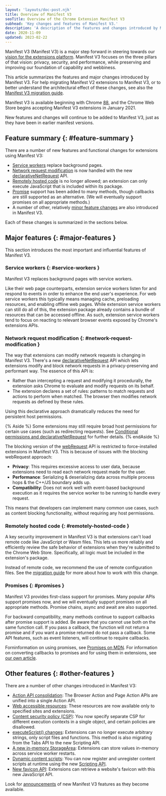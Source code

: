 ```yaml
---
layout: 'layouts/doc-post.njk'
title: Overview of Manifest V3
seoTitle: Overview of the Chrome Extension Manifest V3
subhead: 'Key changes and features of Manifest V3.'
description: 'A description of the features and changes introduced by Manifest V3.'
date: 2020-11-09
updated: 2023-02-22
---
```


Manifest V3 (Manifest V3) is a major step forward in steering towards our
[vision for the extensions platform](/docs/extensions/mv3/intro/platform-vision/).
Manifest V3 focuses on the three pillars of that vision: privacy, security, and
performance, while preserving and improving our foundation of capability and
webbiness.

This article summarizes the features and major changes introduced by Manifest V3. For
help migrating Manifest V2 extensions to Manifest V3, or to better understand the
architectural effect of these changes, see also the [Manifest V3 migration
guide](/docs/extensions/mv3/intro/mv3-migration/).

Manifest V3 is available beginning with Chrome
[88](https://chromiumdash.appspot.com/schedule), and the Chrome Web Store
begins accepting Manifest V3 extensions in January 2021.

New features and changes will continue to be added to Manifest V3, just as they have
been in earlier manifest versions.


## Feature summary {: #feature-summary }

There are a number of new features and functional changes for extensions using Manifest V3:

* [Service workers](#service-workers) replace background pages.
* [Network request modification](#network-request-modification) is now handled with the new [declarativeNetRequest](/docs/extensions/reference/declarativeNetRequest) API.
* [Remotely hosted code](#remotely-hosted-code) is no longer allowed; an extension can only execute JavaScript that is included within its package.
* [Promise](#promises) support has been added to many methods, though callbacks are still supported as an alternative. (We will eventually support promises on all appropriate methods.)
* A number of other, relatively [minor feature changes](#other-features) are also introduced in
  Manifest V3.

Each of these changes is summarized in the sections below.


## Major features {: #major-features }

This section introduces the most important and influential features of Manifest V3.


### Service workers {: #service-workers }

Manifest V3 replaces background pages with service workers.

Like their web page counterparts, extension service workers listen for and
respond to events in order to enhance the end user's experience. For web
service workers this typically means managing cache, preloading resources, and
enabling offline web pages. While extension service workers can still do all of
this, the extension package already contains a bundle of resources that can be
accessed offline. As such, extension service workers tend to focus on reacting
to relevant browser events exposed by Chrome's extensions APIs.


### Network request modification {: #network-request-modification }

The way that extensions can modify network requests is changing in Manifest V3. There's
a new [declarativeNetRequest](/docs/extensions/reference/declarativeNetRequest)
API which lets extensions modify and block network requests in a
privacy-preserving and performant way. The essence of this API is:

*   Rather than intercepting a request and modifying it procedurally, the extension asks Chrome to evaluate and modify requests on its behalf.
*   The extension declares a set of rules: patterns to match requests and actions to perform when matched. The browser then modifies network requests as defined by these rules.

Using this declarative approach dramatically reduces the need for persistent host permissions.

{% Aside %}
Some extensions may still require broad host permissions for certain use cases
(such as redirecting requests). See [Conditional permissions and
declarativeNetRequest](/docs/extensions/mv3/intro/mv3-migration#declarativenetrequest-conditional-perms)
for further details.
{% endAside %}

The blocking version of the
[webRequest](/docs/extensions/reference/webRequest)
API is restricted to force-installed extensions in Manifest V3. This is because of
issues with the blocking webRequest approach:

*   **Privacy**: This requires excessive access to user data, because extensions need to read each network request made for the user.
*   **Performance**: Serializing & deserializing data across multiple process hops & the C++/JS boundary adds up.
*   **Compatibility**: Does not work well with event-based background execution as it requires the service worker to be running to handle every request.

This means that developers can implement many common use cases, such as content
blocking functionality, without requiring any host permissions.


### Remotely hosted code {: #remotely-hosted-code }

A key security improvement in Manifest V3 is that extensions can't load remote code
like JavaScript or Wasm files. This lets us more reliably and efficiently
review the safe behavior of extensions when they're submitted to the Chrome Web
Store. Specifically, all logic must be included in the extension's package.

Instead of remote code, we recommend the use of remote configuration files. See
the [migration guide](/docs/extensions/mv3/intro/mv3-migration#remotely-hosted-code)
for more about how to work with this change.


### Promises {: #promises }

Manifest V3 provides first-class support for promises. Many popular APIs support
promises now, and we will eventually support promises on all appropriate
methods. Promise chains, async and await are also supported. 

For backward compatibility, many methods continue to support callbacks after
promise support is added. Be aware that you cannot use both on the same
function call. If you pass a callback, the function will not return a promise
and if you want a promise returned do not pass a callback. Some API features,
such as event listeners, will continue to require callbacks.

Forninformation on using promises, see [Promises on MDN][mdn-promise]. For
information on converting callbacks to promises and for using them in
extensions, see [our own article][doc-promises].


## Other features {: #other-features }

There are a number of other changes introduced in Manifest V3:

* [Action API consolidation][mig-action]:
  The Browser Action and Page Action APIs are unified into a single Action API.
* [Web accessible resources][mig-war]: These resources are now available only to specified sites and extensions.
* [Content security policy (CSP)][mig-csp]: You now specify separate CSP for different execution contexts in a single object, and certain policies are disallowed.
* [executeScript() changes][mig-code]: Extensions can no longer execute arbitrary strings, only script files and functions. This method is also migrating from the Tabs API to the new Scripting API.
* [A new in-memory StorageArea][storage-session]: Extensions can store values in-memory across service worker restarts.
* [Dynamic content scripts][cs-runtime]: You can now register and unregister content scripts at runtime using the new [Scripting API][doc-scripting].
* [New favicon API][doc-favicon]: Extensions can retrieve a website's favicon with this new JavaScript API.

Look for [announcements][whats-new] of new Manifest V3 features as they become available.

[cs-runtime]: /docs/extensions/mv3/content_scripts/#run_time
[doc-favicon]: /docs/extensions/mv3/favicon/
[doc-promises]: /docs/extensions/mv3/promises#compare-to-callback
[doc-scripting]: /docs/extensions/reference/scripting/
[mdn-promise]: https://developer.mozilla.org/docs/Web/JavaScript/Reference/Global_Objects/Promise
[mig-action]: /docs/extensions/mv3/intro/mv3-migration#action-api-unification
[mig-code]: /docs/extensions/mv3/intro/mv3-migration#executing-arbitrary-strings
[mig-csp]: /docs/extensions/mv3/intro/mv3-migration#content-security-policy
[mig-war]: /docs/extensions/mv3/intro/mv3-migration#web-accessible-resources
[storage-session]: /docs/extensions/reference/storage/#property-session
[whats-new]: /docs/extensions/whatsnew/
